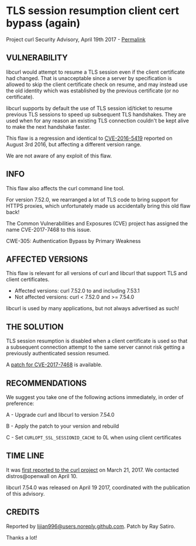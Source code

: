 TLS session resumption client cert bypass (again)
=========================================

Project curl Security Advisory, April 19th 2017 -
[Permalink](https://curl.se/docs/CVE-2017-7468.html)

VULNERABILITY
-------------

libcurl would attempt to resume a TLS session even if the client certificate
had changed. That is unacceptable since a server by specification is allowed
to skip the client certificate check on resume, and may instead use the old
identity which was established by the previous certificate (or no
certificate).

libcurl supports by default the use of TLS session id/ticket to resume
previous TLS sessions to speed up subsequent TLS handshakes. They are used
when for any reason an existing TLS connection couldn't be kept alive to make
the next handshake faster.

This flaw is a regression and identical to
[CVE-2016-5419](https://curl.se/docs/CVE-2016-5419.html) reported on
August 3rd 2016, but affecting a different version range.

We are not aware of any exploit of this flaw.

INFO
----

This flaw also affects the curl command line tool.

For version 7.52.0, we rearranged a lot of TLS code to bring support for HTTPS
proxies, which unfortunately made us accidentally bring this old flaw back!

The Common Vulnerabilities and Exposures (CVE) project has assigned the name
CVE-2017-7468 to this issue.

CWE-305: Authentication Bypass by Primary Weakness

AFFECTED VERSIONS
-----------------

This flaw is relevant for all versions of curl and libcurl that support TLS
and client certificates.

- Affected versions: curl 7.52.0 to and including 7.53.1
- Not affected versions: curl < 7.52.0 and >= 7.54.0

libcurl is used by many applications, but not always advertised as such!

THE SOLUTION
------------

TLS session resumption is disabled when a client certificate is used so that a
subsequent connection attempt to the same server cannot risk getting a
previously authenticated session resumed.

A [patch for CVE-2017-7468](https://curl.se/CVE-2017-7468.patch) is
available.

RECOMMENDATIONS
---------------

We suggest you take one of the following actions immediately, in order of
preference:

 A - Upgrade curl and libcurl to version 7.54.0

 B - Apply the patch to your version and rebuild

 C - Set `CURLOPT_SSL_SESSIONID_CACHE` to 0L when using client certificates

TIME LINE
---------

It was [first reported to the curl
project](https://github.com/curl/curl/issues/1341) on March 21, 2017.  We
contacted distros@openwall on April 10.

libcurl 7.54.0 was released on April 19 2017, coordinated with the publication
of this advisory.

CREDITS
-------

Reported by lijian996@users.noreply.github.com. Patch by Ray Satiro.

Thanks a lot!

